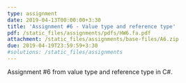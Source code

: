 ```yaml
---
type: assignment
date: 2019-04-13T00:00:00+3:30
title: 'Assignment #6 - Value type and reference type'
pdf: /static_files/assignments/pdfs/HW6.fa.pdf
attachment: /static_files/assignments/base-files/A6.zip
due: 2019-04-19T23:59:59+3:30
#solutions: /static_files/assignments
---
```

Assignment #6 from value type and reference type in C#.
